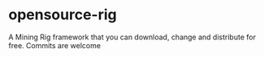 # opensource-rig
A Mining Rig framework that you can download, change and distribute for free.  Commits are welcome
